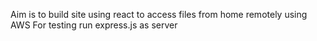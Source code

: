 Aim is to build site using react to access files from home remotely using AWS
For testing run express.js as server
